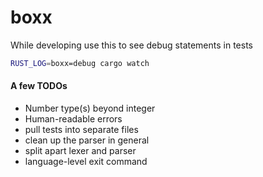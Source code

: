 # boxx

While developing use this to see debug statements in tests
```sh
RUST_LOG=boxx=debug cargo watch
```

#### A few TODOs
* Number type(s) beyond integer
* Human-readable errors
* pull tests into separate files
* clean up the parser in general
* split apart lexer and parser
* language-level exit command


